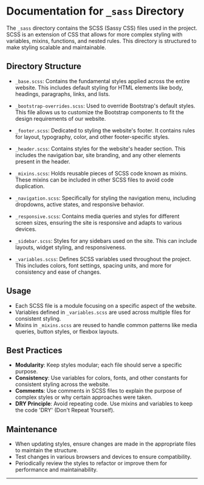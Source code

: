 # Documentation for `_sass` Directory

The `_sass` directory contains the SCSS (Sassy CSS) files used in the project. SCSS is an extension of CSS that allows for more complex styling with variables, mixins, functions, and nested rules. This directory is structured to make styling scalable and maintainable.

## Directory Structure

- `_base.scss`: Contains the fundamental styles applied across the entire website. This includes default styling for HTML elements like body, headings, paragraphs, links, and lists.

- `_bootstrap-overrides.scss`: Used to override Bootstrap's default styles. This file allows us to customize the Bootstrap components to fit the design requirements of our website.

- `_footer.scss`: Dedicated to styling the website's footer. It contains rules for layout, typography, color, and other footer-specific styles.

- `_header.scss`: Contains styles for the website's header section. This includes the navigation bar, site branding, and any other elements present in the header.

- `_mixins.scss`: Holds reusable pieces of SCSS code known as mixins. These mixins can be included in other SCSS files to avoid code duplication.

- `_navigation.scss`: Specifically for styling the navigation menu, including dropdowns, active states, and responsive behavior.

- `_responsive.scss`: Contains media queries and styles for different screen sizes, ensuring the site is responsive and adapts to various devices.

- `_sidebar.scss`: Styles for any sidebars used on the site. This can include layouts, widget styling, and responsiveness.

- `_variables.scss`: Defines SCSS variables used throughout the project. This includes colors, font settings, spacing units, and more for consistency and ease of changes.

## Usage

- Each SCSS file is a module focusing on a specific aspect of the website.
- Variables defined in `_variables.scss` are used across multiple files for consistent styling.
- Mixins in `_mixins.scss` are reused to handle common patterns like media queries, button styles, or flexbox layouts.

## Best Practices

- **Modularity**: Keep styles modular; each file should serve a specific purpose.
- **Consistency**: Use variables for colors, fonts, and other constants for consistent styling across the website.
- **Comments**: Use comments in SCSS files to explain the purpose of complex styles or why certain approaches were taken.
- **DRY Principle**: Avoid repeating code. Use mixins and variables to keep the code 'DRY' (Don't Repeat Yourself).

## Maintenance

- When updating styles, ensure changes are made in the appropriate files to maintain the structure.
- Test changes in various browsers and devices to ensure compatibility.
- Periodically review the styles to refactor or improve them for performance and maintainability.

---

<!-- This documentation provides a clear overview of the `_sass` directory's purpose and contents, making it easier for anyone working on the project to understand and contribute effectively. -->